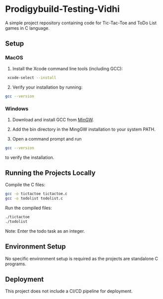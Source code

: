 # Prodigybuild-Testing-Vidhi

A simple project repository containing code for Tic-Tac-Toe and ToDo List games in C language. 

## Setup

### MacOS

1. Install the Xcode command line tools (including GCC): 
```sh
 xcode-select --install
```

2. Verify your installation by running: 
```sh
gcc --version
```

### Windows

1. Download and install GCC from [MinGW](https://mingw-w64.org/doku.php/download/mingw-builds). 

2. Add the bin directory in the MingGW installation to your system PATH. 

3. Open a command prompt and run 
```sh
gcc --version
```
to verify the installation.

## Running the Projects Locally

Compile the C files: 

```sh
gcc -o tictactoe tictactoe.c
gcc -o todolist todolist.c
```

Run the compiled files: 

```sh
./tictactoe
./todolist
```

Note: Enter the todo task as an integer.

## Environment Setup

No specific environment setup is required as the projects are standalone C programs. 

## Deployment

This project does not include a CI/CD pipeline for deployment.
